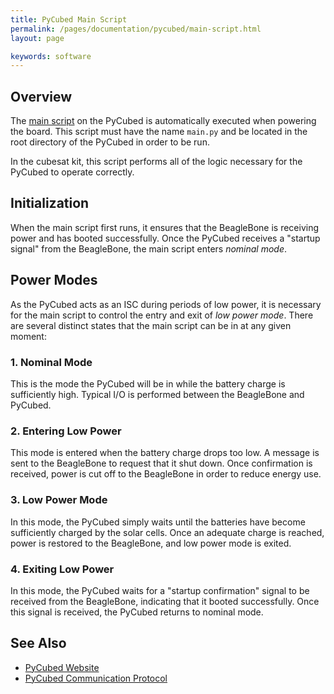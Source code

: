 ```yaml
---
title: PyCubed Main Script
permalink: /pages/documentation/pycubed/main-script.html
layout: page

keywords: software
---
```



## Overview

The [main script](https://github.com/hsfl/artemis/blob/master/software/PyCubed/main.py)
on the PyCubed is automatically executed when powering the board.
This script must have the name `main.py` and be located in the root directory of
the PyCubed in order to be run.

In the cubesat kit, this script performs all of the logic necessary for the
PyCubed to operate correctly.


## Initialization

When the main script first runs, it ensures that the BeagleBone is receiving power
and has booted successfully. Once the PyCubed receives a "startup signal" from the
BeagleBone, the main script enters _nominal mode_.


## Power Modes

As the PyCubed acts as an ISC during periods of low power, it is necessary for the
main script to control the entry and exit of _low power mode_. There are several
distinct states that the main script can be in at any given moment:


### 1. Nominal Mode
This is the mode the PyCubed will be in while the battery charge is sufficiently high.
Typical I/O is performed between the BeagleBone and PyCubed.


### 2. Entering Low Power
This mode is entered when the battery charge drops too low. A message is sent
to the BeagleBone to request that it shut down. Once confirmation is received,
power is cut off to the BeagleBone in order to reduce energy use.

### 3. Low Power Mode
In this mode, the PyCubed simply waits until the batteries have become sufficiently
charged by the solar cells. Once an adequate charge is reached, power is restored
to the BeagleBone, and low power mode is exited.

### 4. Exiting Low Power
In this mode, the PyCubed waits for a "startup confirmation" signal to be received
from the BeagleBone, indicating that it booted successfully. Once this signal is
received, the PyCubed returns to nominal mode.


## See Also
* [PyCubed Website](http://pycubed.org/)
* [PyCubed Communication Protocol](communication-protocol.html)